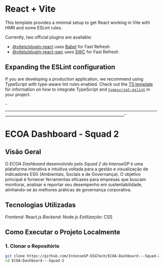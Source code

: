 # React + Vite

This template provides a minimal setup to get React working in Vite with HMR and some ESLint rules.

Currently, two official plugins are available:

- [@vitejs/plugin-react](https://github.com/vitejs/vite-plugin-react/blob/main/packages/plugin-react) uses [Babel](https://babeljs.io/) for Fast Refresh
- [@vitejs/plugin-react-swc](https://github.com/vitejs/vite-plugin-react/blob/main/packages/plugin-react-swc) uses [SWC](https://swc.rs/) for Fast Refresh

## Expanding the ESLint configuration

If you are developing a production application, we recommend using TypeScript with type-aware lint rules enabled. Check out the [TS template](https://github.com/vitejs/vite/tree/main/packages/create-vite/template-react-ts) for information on how to integrate TypeScript and [`typescript-eslint`](https://typescript-eslint.io) in your project.




-___________________________________________________________________________________________________________________________________________-

# ECOA Dashboard - Squad 2

##  Visão Geral

O *ECOA Dashboard* desenvolvido pelo *Squad 2 da IntenseGP* 
é uma plataforma interativa e intuitiva voltada para a gestão 
e visualização de indicadores ESG (Ambientais, Sociais e de Governança).
 O objetivo principal é fornecer ferramentas eficazes para empresas que
 buscam monitorar, analisar e reportar seu desempenho em sustentabilidade,
 alinhando-se às melhores práticas de governança corporativa.

##  Tecnologias Utilizadas

*Frontend*: React.js
*Backend*: Node.js
*Estilização*: CSS

##  Como Executar o Projeto Localmente

### 1. Clonar o Repositório

```bash
git clone https://github.com/IntenseGP-ESGTech/ECOA-Dashboard---Squad-2.git
cd ECOA-Dashboard---Squad-2
